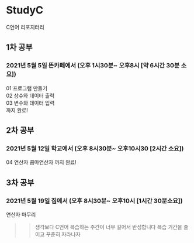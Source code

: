 # StudyC
C언어 리포지터리

## 1차 공부   
### 2021년 5월 5일 뜬카페에서 (오후 1시30분~ 오후8시 [약 6시간 30분 소요]) 
01 프로그램 만들기   
02 상수와 데이터 출력   
03 변수와 데이터 입력   
까지 완료!   

## 2차 공부   
### 2021년 5월 12일 학교에서 (오후 8시30분~ 오후10시30 [2시간 소요])   
04 연산자 콤마연산자
까지 완료!

## 3차 공부   
### 2021년 5월 19일 집에서 (오후 8시30분~ 오후10시 [1시간 30분소요])    
연산자 마무리   
>> 생각보다 C언어 복습하는 주간이 너무 길어서 반성합니다 
>> 복습 기간을 줄이고 꾸준히 자라나자 

